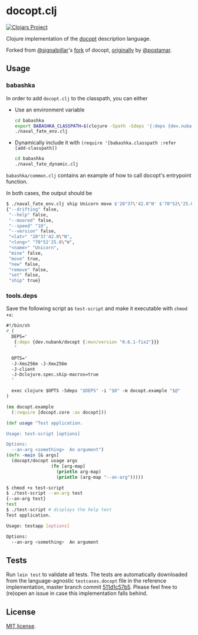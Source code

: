 # docopt.clj

[![Clojars Project](https://img.shields.io/clojars/v/dev.nubank/docopt.svg)](https://clojars.org/dev.nubank/docopt)

Clojure implementation of the [docopt](http://docopt.org/) description language.

Forked from [@signalpillar](https://github.com/signalpillar)'s [fork](https://github.com/signalpillar/docopt.clj) of docopt, [originally](https://github.com/docopt/docopt.clj/) by [@postamar](https://github.com/postamar).

## Usage

### babashka

In order to add `docopt.clj` to the classpath, you can either

- Use an environment variable
  ``` bash
  cd babashka
  export BABASHKA_CLASSPATH=$(clojure -Spath -Sdeps '{:deps {dev.nubank/docopt {:mvn/version "0.6.1-fix2"}}}')
  ./naval_fate_env.clj
  ```

- Dynamically include it with `(require '[babashka.classpath :refer [add-classpath])`
  ``` bash
  cd babashka
  ./naval_fate_dynamic.clj
  ```
  
`babashka/common.clj` contains an example of how to call docopt's entrypoint function.

In both cases, the output should be

``` bash
$ ./naval_fate_env.clj ship Unicorn move $'20°37\'42.0"N' $'70°52\'25.0"W' 
{"--drifting" false,
 "--help" false,
 "--moored" false,
 "--speed" "10",
 "--version" false,
 "<lat>" "20°37'42.0\"N",
 "<long>" "70°52'25.0\"W",
 "<name>" "Unicorn",
 "mine" false,
 "move" true,
 "new" false,
 "remove" false,
 "set" false,
 "ship" true}
```

### tools.deps

Save the following script as `test-script` and make it executable with `chmod +x`:

``` clojure
#!/bin/sh
#_(
  DEPS='
   {:deps {dev.nubank/docopt {:mvn/version "0.6.1-fix2"}}}
   '

  OPTS='
  -J-Xms256m -J-Xmx256m
  -J-client
  -J-Dclojure.spec.skip-macros=true
  '

  exec clojure $OPTS -Sdeps "$DEPS" -i "$0" -m docopt.example "$@"
)

(ns docopt.example
  (:require [docopt.core :as docopt]))

(def usage "Test application.

Usage: test-script [options]

Options:
  --an-arg <something>  An argument")
(defn -main [& args]
  (docopt/docopt usage args
                 (fn [arg-map]
                   (println arg-map)
                   (println (arg-map "--an-arg")))))
```

```bash
$ chmod +x test-script
$ ./test-script --an-arg test
{--an-arg test}
test
$ ./test-script # displays the help text
Test application.

Usage: testapp [options]

Options:
  --an-arg <something>  An argument
```

## Tests

Run `lein test` to validate all tests.
The tests are automatically downloaded from the language-agnostic
`testcases.docopt` file in the reference implementation, master branch commit 
[511d1c57b5](https://github.com/docopt/docopt/tree/511d1c57b59cd2ed663a9f9e181b5160ce97e728).
Please feel free to (re)open an issue in case this implementation falls behind.

## License

[MIT license](LICENSE).
